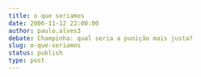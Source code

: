 ```yaml
---
title: o que seriamos
date: 2006-11-12 22:00:00
author: paulo.alves3
debate: Champinha: qual seria a punição mais justa?
slug: o-que-seriamos
status: publish 
type: post
---
```



